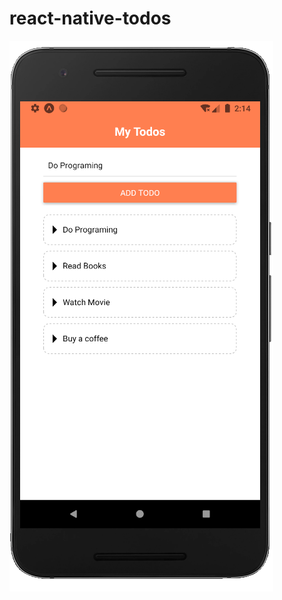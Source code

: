 # react-native-todos
![Todos](https://raw.githubusercontent.com/ashisdeveloper/react-native-todos/master/todos.PNG)
